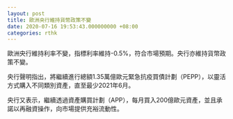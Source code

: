 ```yaml
---
layout: post
title: 歐洲央行維持貨幣政策不變
date: 2020-07-16 19:53:43.000000000 +08:00
categories: rthk
---
```


歐洲央行維持利率不變，指標利率維持-0.5%，符合市場預期。央行亦維持貨幣政策不變。

央行聲明指出，將繼續進行總額1.35萬億歐元緊急抗疫買債計劃（PEPP），以靈活方式購入不同類別資產，直至最少2021年6月。

央行又表示，繼續透過資產購買計劃（APP），每月買入200億歐元資產，並且承諾以再融資操作，向市場提供充裕流動性。
